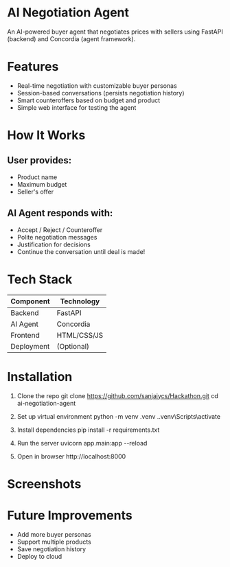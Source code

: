 # AI Negotiation Agent 
An AI-powered buyer agent that negotiates prices with sellers using FastAPI (backend) and Concordia (agent framework).

# Features 

* Real-time negotiation with customizable buyer personas
* Session-based conversations (persists negotiation history)
* Smart counteroffers based on budget and product
* Simple web interface for testing the agent

# How It Works
## User provides:

* Product name
* Maximum budget
* Seller's offer

## AI Agent responds with:

* Accept / Reject / Counteroffer
* Polite negotiation messages
* Justification for decisions
* Continue the conversation until deal is made!


# Tech Stack

| Component  | Technology   |
|------------|-------------|
| Backend    | FastAPI     |
| AI Agent   | Concordia   |
| Frontend   | HTML/CSS/JS |
| Deployment | (Optional)  |


# Installation 

1. Clone the repo
git clone https://github.com/sanjaiycs/Hackathon.git
cd ai-negotiation-agent

2. Set up virtual environment
python -m venv .venv
.\.venv\Scripts\activate

3. Install dependencies
pip install -r requirements.txt

4. Run the server
uvicorn app.main:app --reload

5. Open in browser
http://localhost:8000

# Screenshots




# Future Improvements 

* Add more buyer personas
* Support multiple products
* Save negotiation history
* Deploy to cloud
